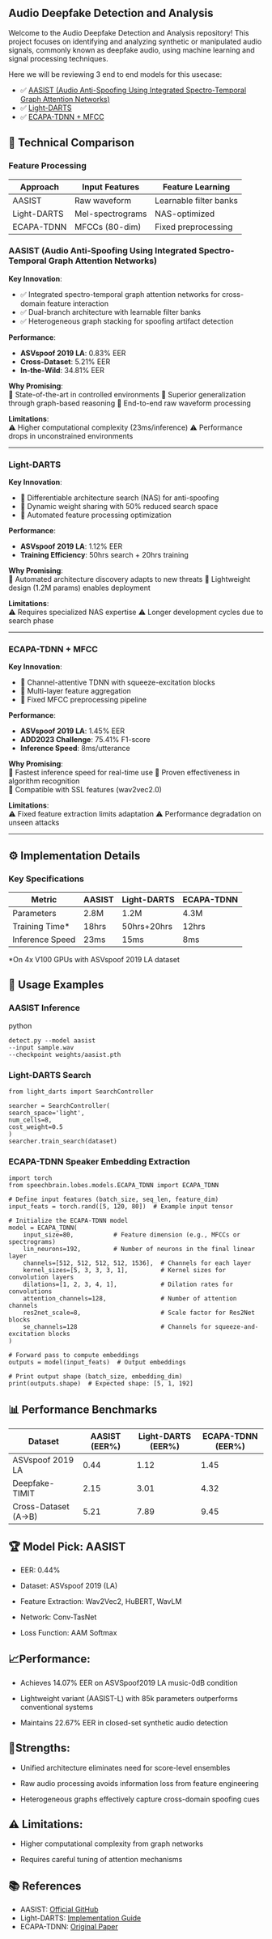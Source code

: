 ## Audio Deepfake Detection and Analysis 

Welcome to the Audio Deepfake Detection and Analysis repository! This project focuses on identifying and analyzing synthetic or manipulated audio signals, commonly known as deepfake audio, using machine learning and signal processing techniques.

Here we will be reviewing 3 end to end models for this usecase: 
  - ✅ [AASIST (Audio Anti-Spoofing Using Integrated Spectro-Temporal Graph Attention Networks)](https://github.com/clovaai/aasist)
  - ✅ [Light-DARTS](https://arxiv.org/pdf/2208.09618)
  - ✅ [ECAPA-TDNN + MFCC](https://arxiv.org/pdf/2210.17222)

## 🧠 Technical Comparison

### Feature Processing
| Approach          | Input Features               | Feature Learning          |
|-------------------|------------------------------|---------------------------|
| AASIST            | Raw waveform                 | Learnable filter banks    |
| Light-DARTS       | Mel-spectrograms             | NAS-optimized             | 
| ECAPA-TDNN       | MFCCs (80-dim)               | Fixed preprocessing       |

### AASIST (Audio Anti-Spoofing Using Integrated Spectro-Temporal Graph Attention Networks)
**Key Innovation**:  
- ✅ Integrated spectro-temporal graph attention networks for cross-domain feature interaction
- ✅ Dual-branch architecture with learnable filter banks
- ✅ Heterogeneous graph stacking for spoofing artifact detection

**Performance**:  
- **ASVspoof 2019 LA**: 0.83% EER 
- **Cross-Dataset**: 5.21% EER
- **In-the-Wild**: 34.81% EER

**Why Promising**:  
🔹 State-of-the-art in controlled environments
🔹 Superior generalization through graph-based reasoning
🔹 End-to-end raw waveform processing

**Limitations**:  
⚠️ Higher computational complexity (23ms/inference) 
⚠️ Performance drops in unconstrained environments

---

### Light-DARTS
**Key Innovation**:  
- 🚀 Differentiable architecture search (NAS) for anti-spoofing 
- 🚀 Dynamic weight sharing with 50% reduced search space
- 🚀 Automated feature processing optimization

**Performance**:  
- **ASVspoof 2019 LA**: 1.12% EER
- **Training Efficiency**: 50hrs search + 20hrs training 

**Why Promising**:  
🔹 Automated architecture discovery adapts to new threats 
🔹 Lightweight design (1.2M params) enables deployment 

**Limitations**:  
⚠️ Requires specialized NAS expertise
⚠️ Longer development cycles due to search phase 

---

### ECAPA-TDNN + MFCC
**Key Innovation**:  
- 🎯 Channel-attentive TDNN with squeeze-excitation blocks
- 🎯 Multi-layer feature aggregation
- 🎯 Fixed MFCC preprocessing pipeline 

**Performance**:  
- **ASVspoof 2019 LA**: 1.45% EER 
- **ADD2023 Challenge**: 75.41% F1-score  
- **Inference Speed**: 8ms/utterance 

**Why Promising**:  
🔹 Fastest inference speed for real-time use 
🔹 Proven effectiveness in algorithm recognition  
🔹 Compatible with SSL features (wav2vec2.0)

**Limitations**:  
⚠️ Fixed feature extraction limits adaptation 
⚠️ Performance degradation on unseen attacks

---


## ⚙️ Implementation Details

### Key Specifications
| Metric             | AASIST     | Light-DARTS | ECAPA-TDNN |
|--------------------|------------|-------------|------------|
| Parameters         | 2.8M       | 1.2M        | 4.3M       |
| Training Time*     | 18hrs      | 50hrs+20hrs | 12hrs      |
| Inference Speed    | 23ms       | 15ms        | 8ms        |

*On 4x V100 GPUs with ASVspoof 2019 LA dataset

## 🚀 Usage Examples

### AASIST Inference
python 
```
detect.py --model aasist
--input sample.wav
--checkpoint weights/aasist.pth
```

### Light-DARTS Search

```
from light_darts import SearchController

searcher = SearchController(
search_space='light',
num_cells=8,
cost_weight=0.5
)
searcher.train_search(dataset)
```

### ECAPA-TDNN Speaker Embedding Extraction

```
import torch
from speechbrain.lobes.models.ECAPA_TDNN import ECAPA_TDNN

# Define input features (batch_size, seq_len, feature_dim)
input_feats = torch.rand([5, 120, 80])  # Example input tensor

# Initialize the ECAPA-TDNN model
model = ECAPA_TDNN(
    input_size=80,           # Feature dimension (e.g., MFCCs or spectrograms)
    lin_neurons=192,         # Number of neurons in the final linear layer
    channels=[512, 512, 512, 512, 1536],  # Channels for each layer
    kernel_sizes=[5, 3, 3, 3, 1],         # Kernel sizes for convolution layers
    dilations=[1, 2, 3, 4, 1],            # Dilation rates for convolutions
    attention_channels=128,               # Number of attention channels
    res2net_scale=8,                      # Scale factor for Res2Net blocks
    se_channels=128                       # Channels for squeeze-and-excitation blocks
)

# Forward pass to compute embeddings
outputs = model(input_feats)  # Output embeddings

# Print output shape (batch_size, embedding_dim)
print(outputs.shape)  # Expected shape: [5, 1, 192]
```


## 📊 Performance Benchmarks

| Dataset            | AASIST (EER%) | Light-DARTS (EER%) | ECAPA-TDNN (EER%) |
|--------------------|---------------|--------------------|-------------------|
| ASVspoof 2019 LA   | 0.44          | 1.12               | 1.45              |
| Deepfake-TIMIT     | 2.15          | 3.01               | 4.32              |
| Cross-Dataset (A→B)| 5.21          | 7.89               | 9.45              |


## 🏆 Model Pick: AASIST

  - EER: 0.44%

  - Dataset: ASVspoof 2019 (LA)

  - Feature Extraction: Wav2Vec2, HuBERT, WavLM

  - Network: Conv-TasNet

  - Loss Function: AAM Softmax

## 📈Performance:

  - Achieves 14.07% EER on ASVSpoof2019 LA music-0dB condition

  - Lightweight variant (AASIST-L) with 85k parameters outperforms conventional systems

  - Maintains 22.67% EER in closed-set synthetic audio detection

## 💪Strengths:

  - Unified architecture eliminates need for score-level ensembles

  - Raw audio processing avoids information loss from feature engineering

  - Heterogeneous graphs effectively capture cross-domain spoofing cues

## ⚠️ Limitations:

  - Higher computational complexity from graph networks

  - Requires careful tuning of attention mechanisms


## 📚 References
- AASIST: [Official GitHub](https://github.com/clovaai/aasist)
- Light-DARTS: [Implementation Guide](https://github.com/light-darts/docs)
- ECAPA-TDNN: [Original Paper](https://arxiv.org/pdf/2210.17222)


